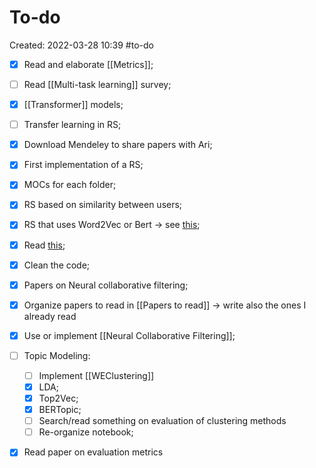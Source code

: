 # To-do
Created: 2022-03-28 10:39
#to-do

- [x] Read and elaborate [[Metrics]]; 
- [ ] Read [[Multi-task learning]] survey;
- [x] [[Transformer]] models;
- [ ] Transfer learning in RS;
- [x] Download Mendeley to share papers with Ari;
- [x] First implementation of a RS;
- [x] MOCs for each folder;

- [x] RS based on similarity between users;
- [x] RS that uses Word2Vec or Bert -> see [this](https://www.kdnuggets.com/2020/08/content-based-recommendation-system-word-embeddings.html);
- [x] Read [this](https://ieeexplore.ieee.org/stamp/stamp.jsp?arnumber=9354169);
- [x] Clean the code;
- [x] Papers on Neural collaborative filtering;
- [x] Organize papers to read in [[Papers to read]] -> write also the ones I already read
- [x] Use or implement [[Neural Collaborative Filtering]];
- [ ] Topic Modeling:
	- [ ] Implement [[WEClustering]]
	- [x] LDA;
	- [x] Top2Vec;
	- [x] BERTopic;
	- [ ] Search/read something on evaluation of clustering methods 
	- [ ] Re-organize notebook;
- [x] Read paper on evaluation metrics

